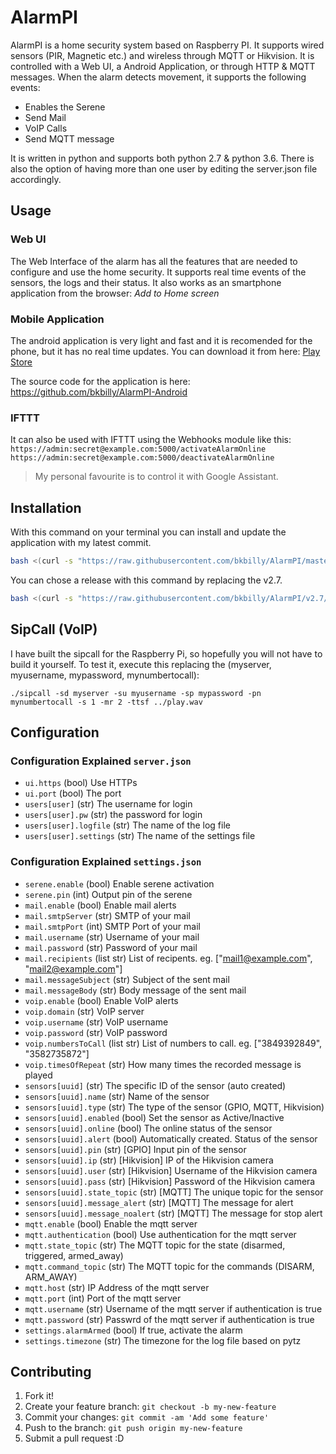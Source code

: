 # AlarmPI

AlarmPI is a home security system based on Raspberry PI. It supports wired sensors (PIR, Magnetic etc.) and wireless through MQTT or Hikvision. It is controlled with a Web UI, a Android Application, or through HTTP & MQTT messages. When the alarm detects movement, it supports the following events:
 * Enables the Serene
 * Send Mail
 * VoIP Calls
 * Send MQTT message

It is written in python and supports both python 2.7 & python 3.6. There is also the option of having more than one user by editing the server.json file accordingly.

## Usage

### Web UI
The Web Interface of the alarm has all the features that are needed to configure and use the home security. It supports real time events of the sensors, the logs and their status.
It also works as an smartphone application from the browser: _Add to Home screen_

### Mobile Application
The android application is very light and fast and it is recomended for the phone, but it has no real time updates.
You can download it from here: [Play Store](https://play.google.com/store/apps/details?id=bkbilly.alarmpi)

The source code for the application is here: https://github.com/bkbilly/AlarmPI-Android


### IFTTT
It can also be used with IFTTT using the Webhooks module like this:
`https://admin:secret@example.com:5000/activateAlarmOnline`
`https://admin:secret@example.com:5000/deactivateAlarmOnline`
>My personal favourite is to control it with Google Assistant.


## Installation
With this command on your terminal you can install and update the application with my latest commit.
```bash
bash <(curl -s "https://raw.githubusercontent.com/bkbilly/AlarmPI/master/install.sh")
```
You can chose a release with this command by replacing the v2.7.
```bash
bash <(curl -s "https://raw.githubusercontent.com/bkbilly/AlarmPI/v2.7/install.sh")
```

## SipCall (VoIP)

I have built the sipcall for the Raspberry Pi, so hopefully you will not have to build it yourself.
To test it, execute this replacing the (myserver, myusername, mypassword, mynumbertocall):

`./sipcall -sd myserver -su myusername -sp mypassword -pn mynumbertocall -s 1 -mr 2 -ttsf ../play.wav`

## Configuration
### Configuration Explained `server.json`
* `ui.https` (bool) Use HTTPs
* `ui.port` (bool) The port
* `users[user]` (str) The username for login
* `users[user].pw` (str) the password for login
* `users[user].logfile` (str) The name of the log file
* `users[user].settings` (str) The name of the settings file


### Configuration Explained `settings.json`

* `serene.enable` (bool) Enable serene activation
* `serene.pin` (int) Output pin of the serene
* `mail.enable` (bool) Enable mail alerts
* `mail.smtpServer` (str) SMTP of your mail
* `mail.smtpPort` (int) SMTP Port of your mail
* `mail.username` (str) Username of your mail
* `mail.password` (str) Password of your mail
* `mail.recipients` (list str) List of recipents. eg. ["mail1@example.com", "mail2@example.com"]
* `mail.messageSubject` (str) Subject of the sent mail
* `mail.messageBody` (str) Body message of the sent mail
* `voip.enable` (bool) Enable VoIP alerts
* `voip.domain` (str) VoIP server
* `voip.username` (str) VoIP username
* `voip.password` (str) VoIP password
* `voip.numbersToCall` (list str) List of numbers to call. eg. ["3849392849", "3582735872"]
* `voip.timesOfRepeat` (str) How many times the recorded message is played
* `sensors[uuid]` (str) The specific ID of the sensor (auto created)
* `sensors[uuid].name` (str) Name of the sensor
* `sensors[uuid].type` (str) The type of the sensor (GPIO, MQTT, Hikvision)
* `sensors[uuid].enabled` (bool) Set the sensor as Active/Inactive
* `sensors[uuid].online` (bool) The online status of the sensor
* `sensors[uuid].alert` (bool) Automatically created. Status of the sensor
* `sensors[uuid].pin` (str) [GPIO] Input pin of the sensor
* `sensors[uuid].ip` (str) [Hikvision] IP of the Hikvision camera
* `sensors[uuid].user` (str) [Hikvision] Username of the Hikvision camera
* `sensors[uuid].pass` (str) [Hikvision] Password of the Hikvision camera
* `sensors[uuid].state_topic` (str) [MQTT] The unique topic for the sensor
* `sensors[uuid].message_alert` (str) [MQTT] The message for alert
* `sensors[uuid].message_noalert` (str) [MQTT] The message for stop alert
* `mqtt.enable` (bool) Enable the mqtt server
* `mqtt.authentication` (bool) Use authentication for the mqtt server
* `mqtt.state_topic` (str) The MQTT topic for the state (disarmed, triggered, armed_away)
* `mqtt.command_topic` (str) The MQTT topic for the commands (DISARM, ARM_AWAY)
* `mqtt.host` (str) IP Address of the mqtt server
* `mqtt.port` (int) Port of the mqtt server
* `mqtt.username` (str) Username of the mqtt server if authentication is true
* `mqtt.password` (str) Passwrd of the mqtt server if authentication is true
* `settings.alarmArmed` (bool) If true, activate the alarm
* `settings.timezone` (str) The timezone for the log file based on pytz

## Contributing

1. Fork it!
2. Create your feature branch: `git checkout -b my-new-feature`
3. Commit your changes: `git commit -am 'Add some feature'`
4. Push to the branch: `git push origin my-new-feature`
5. Submit a pull request :D
